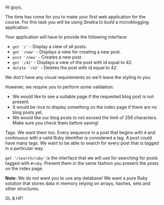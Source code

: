 Hi guys,

The time has come for you to make your first web application for the course. For this task you will be using Sinatra to build a microblogging application.

Your application will have to provide the following interface:
* `get '/'` - Display a view of all posts.
* `get '/new'` - Displays a view for creating a new post.
* `post '/new'` - Creates a new post.
* `get '/42'` - Displays a view of the post with id equal to 42.
* `delete '/42'` - Deletes the post with id equal to 42.

We don't have any visual requirements so we'll leave the styling to you.

However, we require you to perform some validation:
* We would like to see a suitable page if the requested blog post is not present.
* It would be nice to display something on the index page if there are no blog posts yet.
* We would like our blog posts to not exceed the limit of 256 characters. Make sure you check them before saving!

Tags. We want them too. Every sequence in a post that begins with `#` and continuous with a valid Ruby identifier is considered a tag. A post could have many tags. We want to be able to search for every post that is tagged in a particular way.

`get '/search/ruby'` is the interface that we will use for searching for posts tagged with `#ruby`. Present them in the same fashion you present the posts on the index page.

**Note:** We do not want you to use any database! We want a pure Ruby solution that stores data in memory relying on arrays, hashes, sets and other structures.

GL & HF!
